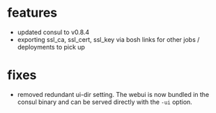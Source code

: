 # features
- updated consul to v0.8.4
- exporting ssl_ca, ssl_cert, ssl_key via bosh links for other jobs / deployments to pick up

# fixes
- removed redundant ui-dir setting. The webui is now bundled in the consul binary and can be served directly with the `-ui` option.
